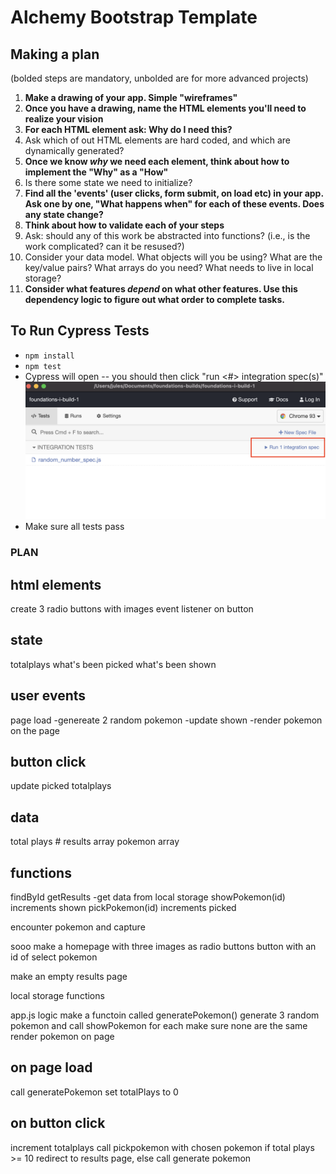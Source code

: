 # Alchemy Bootstrap Template

## Making a plan

(bolded steps are mandatory, unbolded are for more advanced projects)

1) **Make a drawing of your app. Simple "wireframes"**
2) **Once you have a drawing, name the HTML elements you'll need to realize your vision**
3) **For each HTML element ask: Why do I need this?**
4) Ask which of out HTML elements are hard coded, and which are dynamically generated?
5) **Once we know _why_ we need each element, think about how to implement the "Why" as a "How"**
6) Is there some state we need to initialize?
7) **Find all the 'events' (user clicks, form submit, on load etc) in your app. Ask one by one, "What happens when" for each of these events. Does any state change?**
8) **Think about how to validate each of your steps**
9) Ask: should any of this work be abstracted into functions? (i.e., is the work complicated? can it be resused?)
10) Consider your data model. What objects will you be using? What are the key/value pairs? What arrays do you need? What needs to live in local storage?
11) **Consider what features _depend_ on what other features. Use this dependency logic to figure out what order to complete tasks.**


## To Run Cypress Tests
* `npm install`
* `npm test`
* Cypress will open -- you should then click "run <#> integration spec(s)"
    ![](cypress.png)
* Make sure all tests pass


### PLAN

## html elements
create 3 radio buttons with images
event listener on button

## state
totalplays
what's been picked
what's been shown

## user events
page load
-genereate 2 random pokemon
-update shown
-render pokemon on the page

## button click
update picked
totalplays

## data
total plays #
results array
pokemon array

## functions
findById
getResults
-get data from local storage
showPokemon(id)
increments shown
pickPokemon(id)
increments picked

encounter pokemon and capture



sooo
make a homepage with three images as radio buttons
button with an id of select pokemon

make an empty results page

local storage functions

app.js logic
make a functoin called generatePokemon()
generate 3 random pokemon and call showPokemon for each 
make sure none are the same
render pokemon on page

## on page load
call generatePokemon
set totalPlays to 0

## on button click
increment totalplays
call pickpokemon with chosen pokemon
if total plays >= 10 redirect to results page, else call generate pokemon
